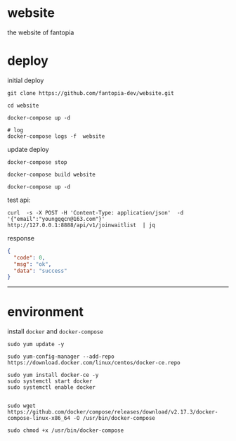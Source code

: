 # website
the website of fantopia



# deploy

initial deploy

```
git clone https://github.com/fantopia-dev/website.git

cd website

docker-compose up -d

# log
docker-compose logs -f  website
```


update deploy

```
docker-compose stop

docker-compose build website

docker-compose up -d
```


test api:

```
curl  -s -X POST -H 'Content-Type: application/json'  -d '{"email":"youngqqcn@163.com"}' http://127.0.0.1:8888/api/v1/joinwaitlist  | jq

```

response
```json
{
  "code": 0,
  "msg": "ok",
  "data": "success"
}
```


----



# environment

install `docker` and `docker-compose`

```
sudo yum update -y

sudo yum-config-manager --add-repo https://download.docker.com/linux/centos/docker-ce.repo

sudo yum install docker-ce -y
sudo systemctl start docker
sudo systemctl enable docker


sudo wget https://github.com/docker/compose/releases/download/v2.17.3/docker-compose-linux-x86_64 -O /usr/bin/docker-compose

sudo chmod +x /usr/bin/docker-compose

```
